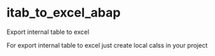 # itab_to_excel_abap
Export internal table to excel

For export internal table to excel just create local calss in your project
